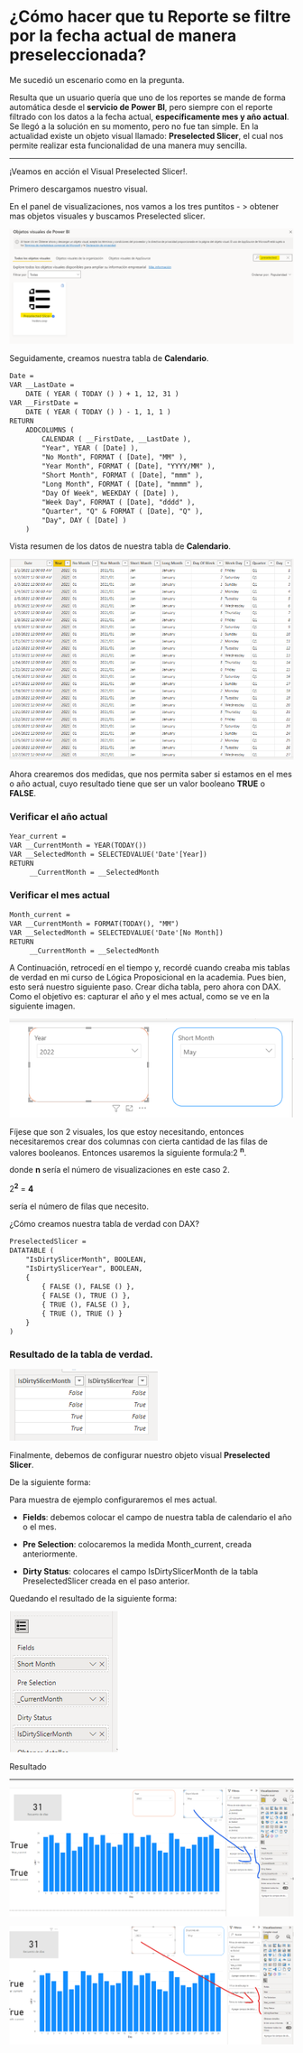 <!-- 2 <sup>n<sup/> para crear super indice -->
# ¿Cómo hacer que tu Reporte se filtre por la fecha actual de manera preseleccionada?
Me sucedió un escenario como en la pregunta.

 Resulta que un usuario quería que uno de los reportes se mande de forma automática desde el **servicio de Power BI**, pero siempre con el reporte filtrado con los datos a la fecha actual, **específicamente mes y año actual**.
Se llegó a la solución en su momento, pero no fue tan simple. En la actualidad existe un objeto visual llamado: **Preselected Slicer**, el cual nos permite realizar esta funcionalidad de una manera muy sencilla.
_ _ _

¡Veamos en acción el Visual Preselected Slicer!.

Primero descargamos nuestro visual.

En el panel de visualizaciones, nos vamos a los tres puntitos - > obtener mas objetos visuales y buscamos Preselected slicer.

![logo](preselectedimg1.png "visual Preselected Slicer")

Seguidamente, creamos nuestra tabla de **Calendario**.


<!-- Codigo para general tabla de calendario -->

```
Date =
VAR __LastDate =
    DATE ( YEAR ( TODAY () ) + 1, 12, 31 )
VAR __FirstDate =
    DATE ( YEAR ( TODAY () ) - 1, 1, 1 )
RETURN
    ADDCOLUMNS (
        CALENDAR ( __FirstDate, __LastDate ),
        "Year", YEAR ( [Date] ),
        "No Month", FORMAT ( [Date], "MM" ),
        "Year Month", FORMAT ( [Date], "YYYY/MM" ),
        "Short Month", FORMAT ( [Date], "mmm" ),
        "Long Month", FORMAT ( [Date], "mmmm" ),
        "Day Of Week", WEEKDAY ( [Date] ),
        "Week Day", FORMAT ( [Date], "dddd" ),
        "Quarter", "Q" & FORMAT ( [Date], "Q" ),
        "Day", DAY ( [Date] )
    )

```
<!-- Codigo para general tabla de calendario -->

Vista resumen de los datos de nuestra tabla de **Calendario**.

![logo](calendarioimg2.png "Calendario")

Ahora crearemos dos medidas, que nos permita saber si estamos en el mes o año actual, cuyo resultado tiene que ser un valor booleano **TRUE** o **FALSE**.

### Verificar el año actual

```
Year_current = 
VAR __CurrentMonth = YEAR(TODAY())
VAR __SelectedMonth = SELECTEDVALUE('Date'[Year])
RETURN 
     __CurrentMonth = __SelectedMonth

```
### Verificar el mes actual

```
Month_current = 
VAR __CurrentMonth = FORMAT(TODAY(), "MM")
VAR __SelectedMonth = SELECTEDVALUE('Date'[No Month])
RETURN 
     __CurrentMonth = __SelectedMonth

```
A Continuación, retrocedí en el tiempo y, recordé cuando creaba mis tablas de verdad en mi curso de Lógica Proposicional en la academia. Pues bien, esto será nuestro siguiente paso. Crear dicha tabla, pero ahora con DAX.
Como el objetivo es: capturar el año y el mes actual, como se ve en la siguiente imagen.

![logo](silcerimg3.png "Slicer")

Fíjese que son 2 visuales, los que estoy necesitando, entonces necesitaremos crear dos columnas con cierta cantidad de las filas de valores booleanos.
Entonces usaremos la siguiente formula:2 <sup>**n**</sup>.

donde **n** sería el número de visualizaciones en este caso 2.

2<sup>**2**</sup> = **4**

sería el número de filas que necesito.

¿Cómo creamos nuestra tabla de verdad con DAX?

```
PreselectedSlicer =
DATATABLE (
    "IsDirtySlicerMonth", BOOLEAN,
    "IsDirtySlicerYear", BOOLEAN,
    {
        { FALSE (), FALSE () },
        { FALSE (), TRUE () },
        { TRUE (), FALSE () },
        { TRUE (), TRUE () }
    }
)
```
### Resultado de la tabla de verdad.
![logo](tablaverdadimg4.png "tabla de verdad")

Finalmente, debemos de configurar nuestro objeto visual **Preselected Slicer**.

De la siguiente forma:

Para muestra de ejemplo configuraremos el mes actual.

  * **Fields**: debemos colocar el campo de nuestra tabla de calendario el año o el mes.

* **Pre Selection**: colocaremos la medida Month_current, creada anteriormente.

* **Dirty Status**: colocares el campo IsDirtySlicerMonth de la tabla PreselectedSlicer creada en el paso anterior.

Quedando el resultado de la siguiente forma:

![logo](camposimg7.png)

Resultado
____
![logo](monthimg6.png)

![logo](yearimg5.png)





